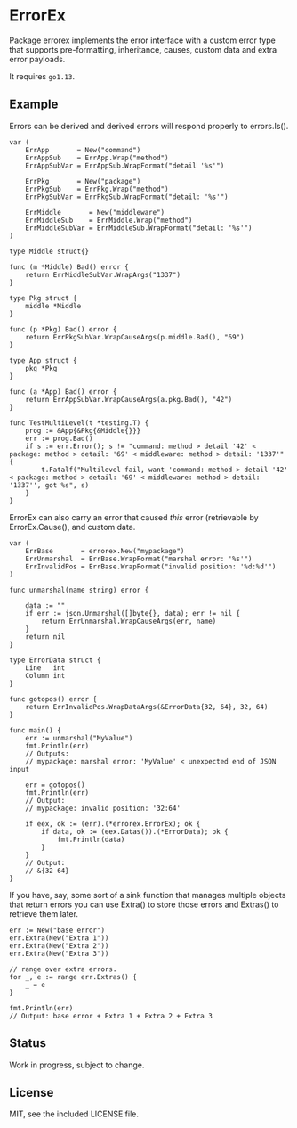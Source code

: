 # ErrorEx

Package errorex implements the error interface with a custom error type that supports pre-formatting, inheritance, causes, custom data and extra error payloads.

It requires `go1.13`.

## Example

Errors can be derived and derived errors will respond properly to errors.Is().

```
var (
	ErrApp       = New("command")
	ErrAppSub    = ErrApp.Wrap("method")
	ErrAppSubVar = ErrAppSub.WrapFormat("detail '%s'")

	ErrPkg       = New("package")
	ErrPkgSub    = ErrPkg.Wrap("method")
	ErrPkgSubVar = ErrPkgSub.WrapFormat("detail: '%s'")

	ErrMiddle       = New("middleware")
	ErrMiddleSub    = ErrMiddle.Wrap("method")
	ErrMiddleSubVar = ErrMiddleSub.WrapFormat("detail: '%s'")
)

type Middle struct{}

func (m *Middle) Bad() error {
	return ErrMiddleSubVar.WrapArgs("1337")
}

type Pkg struct {
	middle *Middle
}

func (p *Pkg) Bad() error {
	return ErrPkgSubVar.WrapCauseArgs(p.middle.Bad(), "69")
}

type App struct {
	pkg *Pkg
}

func (a *App) Bad() error {
	return ErrAppSubVar.WrapCauseArgs(a.pkg.Bad(), "42")
}

func TestMultiLevel(t *testing.T) {
	prog := &App{&Pkg{&Middle{}}}
	err := prog.Bad()
	if s := err.Error(); s != "command: method > detail '42' < package: method > detail: '69' < middleware: method > detail: '1337'" {
		t.Fatalf("Multilevel fail, want 'command: method > detail '42' < package: method > detail: '69' < middleware: method > detail: '1337'', got %s", s)
	}
}

```

ErrorEx can also carry an error that caused _this_ error (retrievable by ErrorEx.Cause(), and custom data.

```
var (
	ErrBase       = errorex.New("mypackage")
	ErrUnmarshal  = ErrBase.WrapFormat("marshal error: '%s'")
	ErrInvalidPos = ErrBase.WrapFormat("invalid position: '%d:%d'")
)

func unmarshal(name string) error {

	data := ""
	if err := json.Unmarshal([]byte{}, data); err != nil {
		return ErrUnmarshal.WrapCauseArgs(err, name)
	}
	return nil
}

type ErrorData struct {
	Line   int
	Column int
}

func gotopos() error {
	return ErrInvalidPos.WrapDataArgs(&ErrorData{32, 64}, 32, 64)
}

func main() {
	err := unmarshal("MyValue")
	fmt.Println(err)
	// Outputs:
	// mypackage: marshal error: 'MyValue' < unexpected end of JSON input

	err = gotopos()
	fmt.Println(err)
	// Output:
	// mypackage: invalid position: '32:64'

	if eex, ok := (err).(*errorex.ErrorEx); ok {
		if data, ok := (eex.Datas()).(*ErrorData); ok {
			fmt.Println(data)
		}
	}
	// Output:
	// &{32 64}
}

```

If you have, say, some sort of a sink function that manages multiple objects that return errors you can use Extra() to store those errors and Extras() to retrieve them later.

```
err := New("base error")
err.Extra(New("Extra 1"))
err.Extra(New("Extra 2"))
err.Extra(New("Extra 3"))

// range over extra errors.
for _, e := range err.Extras() {
	_ = e
}

fmt.Println(err)
// Output: base error + Extra 1 + Extra 2 + Extra 3
```

## Status

Work in progress, subject to change.

## License

MIT, see the included LICENSE file.